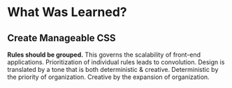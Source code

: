 <h1>What Was Learned?</h1>

<h2>
    Create Manageable CSS
</h2>

<p>
    <b>Rules should be grouped.</b> This governs the scalability of front-end applications.
    Prioritization of individual rules leads to convolution. Design is translated by a tone
    that is both deterministic & creative. Deterministic by the priority of organization.
    Creative by the expansion of organization.
</p>
